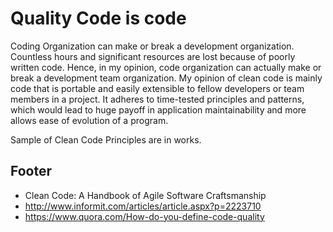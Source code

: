 #  Quality Code is code
Coding Organization can make or break a development organization. Countless hours and significant resources are lost because of poorly written code. Hence, in my opinion, code organization can actually make or break a development team organization. 
My opinion of clean code is mainly code that is portable and easily extensible to fellow developers or team members in a project. It adheres to time-tested principles and patterns, which would lead to huge payoff in application maintainability and more allows ease of evolution of a program.

Sample of Clean Code Principles are in works.


## Footer ##

* Clean Code: A Handbook of Agile Software Craftsmanship
* http://www.informit.com/articles/article.aspx?p=2223710
* https://www.quora.com/How-do-you-define-code-quality
